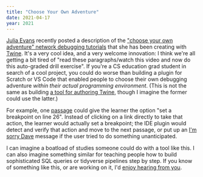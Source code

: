```yaml
---
title: "Choose Your Own Adventure"
date: 2021-04-17
year: 2021
---
```


[Julia Evans](https://jvns.ca/) recently posted a description of the
["choose your own adventure" network debugging tutorials](https://jvns.ca/blog/2021/04/16/notes-on-debugging-puzzles/)
that she has been creating with [Twine](https://twinery.org/).
It's a very cool idea,
and a very welcome innovation:
I think we're all getting a bit tired of "read these paragraphs/watch this video and now do this auto-graded drill exercise".
If you're a CS education grad student in search of a cool project,
you could do worse than building a plugin for Scratch or VS Code
that enabled people to choose their own debugging adventure
*within their actual programming environment*.
(This is not the same as building [a tool for authoring Twine](https://marketplace.visualstudio.com/items?itemName=cyrusfirheir.twee3-language-tools),
though I imagine the former could use the latter.)

For example,
one [passage](http://ww.twinery.org/cookbook/terms/terms_passages.html) could give the learner the option
"set a breakpoint on line 26".
Instead of clicking on a link directly to take that action,
the learner would actually set a breakpoint;
the IDE plugin would detect and verify that action and move to the next passage,
or put up an [I'm sorry Dave](https://www.youtube.com/watch?v=ARJ8cAGm6JE) message
if the user tried to do something unanticipated.

I can imagine a boatload of studies someone could do with a tool like this.
I can also imagine something similar for teaching people how to build sophisticated SQL queries
or tidyverse pipelines step by step.
If you know of something like this, or are working on it,
I'd [enjoy hearing from you](mailto:gvwilson@third-bit.com).
